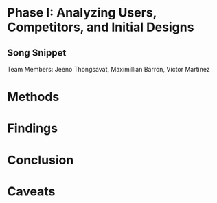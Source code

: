 # Phase I: Analyzing Users, Competitors, and Initial Designs

## Song Snippet
Team Members: Jeeno Thongsavat, Maximillian Barron, Victor Martinez


# Methods


# Findings


# Conclusion


# Caveats
